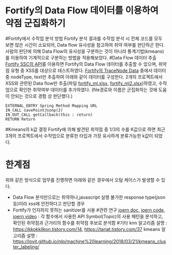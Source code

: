 Fortify의 Data Flow 데이터를 이용하여 약점 군집화하기
========
#Fortify에서 수작업 분석 방법
Fortify 분석 결과를 수작업 분석 시 전체 코드를 모두 보면 많은 시간이 소요되어, Data flow 유사성을 참고하여 취약 여부를 판단하곤 한다.
사람의 판단에 의해 Data Flow의 유사성을 구분하는 것이 아니라 통계기법(kmeans)를 이용하여 기계적으로 구분하는 방법을 적용해보았다.
#Data Flow 데이터 추출
[Fortify SSC의 API](https://github.com/fortify/ssc-restapi-client)를 이용하면 Fortify의 Data Flow 데이터를 추출할 수 있으며, 취약점 유형 중 XSS를 대상으로 테스트하였다.
[Fortify의 TraceNode Data](https://github.com/fortify/ssc-restapi-client/blob/master/docs/TraceNodeDto.md) 중에서  데이터 중 nodeType, text만 추출하여 아래와 같이 데이터를 구성한다. 2개의 프로젝트에서 XSS와 관련된 Data flow만 추출(파일 [fortify_ml.xlsx](./data/fortify_ml.xlsx), [fortify_ml2.xlsx](./data/fortify_ml2.xlsx))하였고, 수작업으로 확인한 취약여부 데이터를 추가하였다. (file경로와 이름은 군집화하는 것에 도움이 안되는 것으로 경험 상 판단했다.)
```text
EXTERNAL_ENTRY Spring Method Mapping URL 
IN_CALL savePointJsonp(2)
IN_OUT_CALL getCallback(this : return)
RETURN Return
```
#Kmeans의 k값 결정
Fortify에 의해 발견된 취약점 중 1/3의 수를 K값으로 하면 최근 3개의 프로젝트에서 수작업으로 분류한 타입과 가장 유사하게 분류가능한 k값이 되었다.
# 한계점
위와 같은 방식으로 업무를 진행하면 아래와 같은 경우에서 오탐 케이스가 발생할 수 있다.
- Data Flow 분석만으로는 취약하나,javascript 실행 불가한 response type(json 등)이라 xss에 안전하다고 판단할 경우
- Fortify가 인지하지 못하는 sanitizer를 사용
#관련 연구
[joern doc](https://fabs.codeminers.org/papers/2011-woot.pdf), [joern code](https://github.com/octopus-platform/joern-tools/blob/master/tools/ml/joern-knn), [joern video](https://www.youtube.com/watch?v=Uy2FrUmO-2E) : 각 함수에서 사용한 API Symbol(Topic)의 사용 패턴을 분석하고, 확인된 취약점과 근거리의 함수를 취약점 후보로 분석함
#기타
knn 알고리즘 설명 : https://kkokkilkon.tistory.com/14,  https://tariat.tistory.com/37
kmeans 알고리즘 설명 : https://lovit.github.io/nlp/machine%20learning/2018/03/21/kmeans_cluster_labeling/